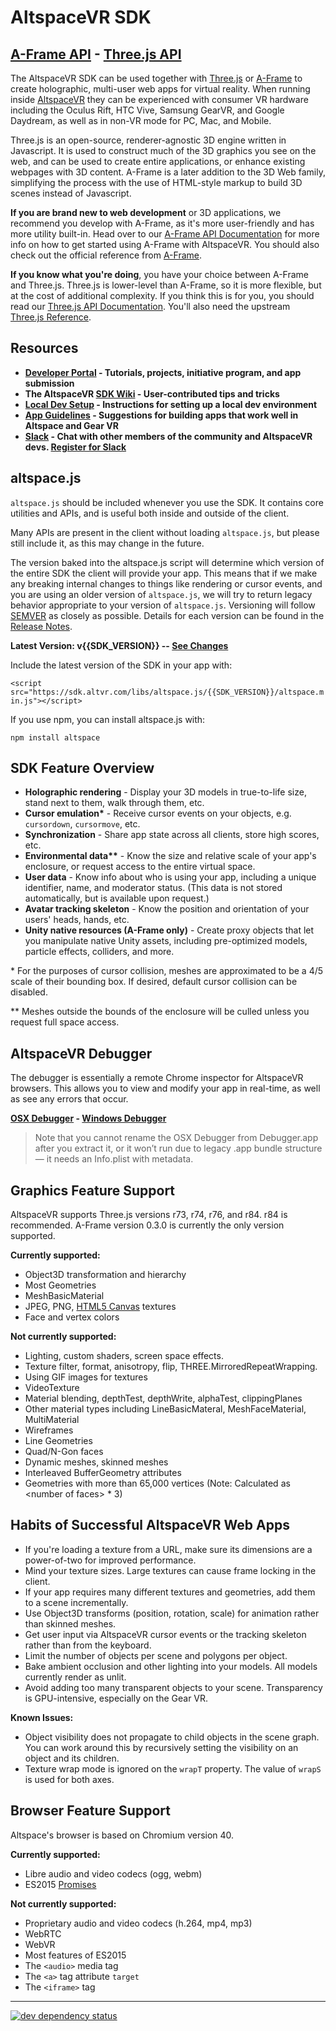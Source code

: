 <!--
!!!!!!!!!!!!!!!!!!!!!!!!!!!!!!!!!!!!!!!!!!!!!!!!!!!!!!!!!!!!!!!!!
THIS FILE IS GENERATED FROM README.template.md. EDIT THAT INSTEAD
!!!!!!!!!!!!!!!!!!!!!!!!!!!!!!!!!!!!!!!!!!!!!!!!!!!!!!!!!!!!!!!!!
-->

# AltspaceVR SDK

## [A-Frame API](https://altspacevr.github.io/doc/aframe/) - [Three.js API](https://altspacevr.github.io/doc/js/)

The AltspaceVR SDK can be used together with [Three.js] or [A-Frame] to create holographic, multi-user web apps for virtual reality. When running inside [AltspaceVR](https://altvr.com/) they can be experienced with consumer VR hardware including the Oculus Rift, HTC Vive, Samsung GearVR, and Google Daydream, as well as in non-VR mode for PC, Mac, and Mobile.

Three.js is an open-source, renderer-agnostic 3D engine written in Javascript. It is used to construct much of the 3D graphics you see on the web, and can be used to create entire applications, or enhance existing webpages with 3D content. A-Frame is a later addition to the 3D Web family, simplifying the process with the use of HTML-style markup to build 3D scenes instead of Javascript.

**If you are brand new to web development** or 3D applications, we recommend you develop with A-Frame, as it's more user-friendly and has more utility built-in. Head over to our [A-Frame API Documentation] for more info on how to get started using A-Frame with AltspaceVR. You should also check out the official reference from [A-Frame].

**If you know what you're doing**, you have your choice between A-Frame and Three.js. Three.js is lower-level than A-Frame, so it is more flexible, but at the cost of additional complexity. If you think this is for you, you should read our [Three.js API Documentation]. You'll also need the upstream [Three.js Reference].

## Resources
- **[Developer Portal] - Tutorials, projects, initiative program, and app submission**
- **The AltspaceVR [SDK Wiki] - User-contributed tips and tricks**
- **[Local Dev Setup] - Instructions for setting up a local dev environment**
- **[App Guidelines] - Suggestions for building apps that work well in Altspace and Gear VR**
- **[Slack] - Chat with other members of the community and AltspaceVR devs.  [Register for Slack](http://altspacevr-slackin.herokuapp.com)**


## altspace.js

`altspace.js` should be included whenever you use the SDK. It contains core utilities and APIs, and is useful both inside and outside of the client.

Many APIs are present in the client without loading `altspace.js`, but please still include it, as this may change in the future.

The version baked into the altspace.js script will determine which version of the entire SDK  the client will provide your app. This means that if we make any breaking internal changes to things like rendering or cursor events, and you are using an older version of `altspace.js`, we will try to return legacy behavior appropriate to your version of `altspace.js`. Versioning will follow [SEMVER](http://semver.org/) as closely as possible. Details for each version can be found in the [Release Notes](https://github.com/AltspaceVR/AltspaceSDK/releases).

**Latest Version: v{{SDK_VERSION}} -- [See Changes](https://github.com/AltspaceVR/AltspaceSDK/releases/tag/v{{SDK_VERSION}})**

Include the latest version of the SDK in your app with:

`<script src="https://sdk.altvr.com/libs/altspace.js/{{SDK_VERSION}}/altspace.min.js"></script>`

If you use npm, you can install altspace.js with:

`npm install altspace`

## SDK Feature Overview

- **Holographic rendering** - Display your 3D models in true-to-life size, stand next to them, walk through them, etc.
- <strong>Cursor emulation*</strong> - Receive cursor events on your objects, e.g. `cursordown`, `cursormove`, etc.
- **Synchronization** - Share app state across all clients, store high scores, etc.
- <strong>Environmental data**</strong> - Know the size and relative scale of your app's enclosure, or request access to the entire virtual space.
- **User data** - Know info about who is using your app, including a unique identifier, name, and moderator status. (This data is not stored automatically, but is available upon request.)
- **Avatar tracking skeleton** - Know the position and orientation of your users' heads, hands, etc.
- **Unity native resources (A-Frame only)** - Create proxy objects that let you manipulate native Unity assets, including pre-optimized models, particle effects, colliders, and more.

\* For the purposes of cursor collision, meshes are approximated to be a 4/5 scale of their bounding box. If desired, default cursor collision can be disabled.

\*\* Meshes outside the bounds of the enclosure will be culled unless you request full space access.

## AltspaceVR Debugger

The debugger is essentially a remote Chrome inspector for AltspaceVR browsers. This allows you to view and modify your app in real-time, as well as see any errors that occur.

**[OSX Debugger](http://sdk.altvr.com/debugger/DebuggerMacOSX.zip) - [Windows Debugger](http://sdk.altvr.com/debugger/DebuggerWindows.zip)**
> Note that you cannot rename the OSX Debugger from Debugger.app after you extract it, or it won’t run due to legacy .app bundle structure — it needs an Info.plist with metadata.

## Graphics Feature Support

AltspaceVR supports Three.js versions r73, r74, r76, and r84. r84 is recommended. A-Frame version 0.3.0 is currently the only version supported.

**Currently supported:**
* Object3D transformation and hierarchy
* Most Geometries
* MeshBasicMaterial
* JPEG, PNG, [HTML5 Canvas](https://developer.mozilla.org/en-US/docs/Web/API/Canvas_API/Tutorial/Basic_usage) textures
* Face and vertex colors

**Not currently supported:**
* Lighting, custom shaders, screen space effects.
* Texture filter, format, anisotropy, flip, THREE.MirroredRepeatWrapping.
* Using GIF images for textures
* VideoTexture
* Material blending, depthTest, depthWrite, alphaTest, clippingPlanes
* Other material types including LineBasicMateral, MeshFaceMaterial, MultiMaterial
* Wireframes
* Line Geometries
* Quad/N-Gon faces
* Dynamic meshes, skinned meshes
* Interleaved BufferGeometry attributes
* Geometries with more than 65,000 vertices (Note: Calculated as &lt;number of faces&gt; * 3)

## Habits of Successful AltspaceVR Web Apps

* If you're loading a texture from a URL, make sure its dimensions are a power-of-two for improved performance.
* Mind your texture sizes. Large textures can cause frame locking in the client.
* If your app requires many different textures and geometries, add them to a scene incrementally.
* Use Object3D transforms (position, rotation, scale) for animation rather than skinned meshes.
* Get user input via AltspaceVR cursor events or the tracking skeleton rather than from the keyboard.
* Limit the number of objects per scene and polygons per object.
* Bake ambient occlusion and other lighting into your models. All models currently render as unlit.
* Avoid adding too many transparent objects to your scene. Transparency is GPU-intensive, especially on the Gear VR.

**Known Issues:**
* Object visibility does not propagate to child objects in the scene graph.
  You can work around this by recursively setting the visibility on an object and its children.
* Texture wrap mode is ignored on the `wrapT` property. The value of `wrapS` is used for both axes.

## Browser Feature Support
Altspace's browser is based on Chromium version 40.

**Currently supported:**
* Libre audio and video codecs (ogg, webm)
* ES2015 [Promises](https://developers.google.com/web/fundamentals/getting-started/primers/promises)

**Not currently supported:**
* Proprietary audio and video codecs (h.264, mp4, mp3)
* WebRTC
* WebVR
* Most features of ES2015
* The `<audio>` media tag
* The `<a>` tag attribute `target`
* The `<iframe>` tag

[Three.js]: http://threejs.org/
[Three.js Reference]: https://threejs.org/docs/
[A-Frame]: https://aframe.io/docs/0.3.0/introduction/

[SDK Wiki]: https://github.com/AltspaceVR/AltspaceSDK/wiki
[GitHub Issues]: https://github.com/AltspaceVR/AltspaceSDK/issues
[Developer Portal]: http://developer.altvr.com
[A-Frame API Documentation]: https://altspacevr.github.io/AltspaceSDK/doc/aframe/
[Three.js API Documentation]: https://altspacevr.github.io/AltspaceSDK/doc/js/
[Local Dev Setup]: https://developer.altvr.com/local-dev/
[App Guidelines]: https://slack-files.com/T0B35FQCT-F0LED1QC9-299cb2300f
[Getting Started]: https://developer.altvr.com/get-started/
[Slack]: https://altspacevrsdk.slack.com

---

[![dev dependency status](https://david-dm.org/AltspaceVR/AltspaceSDK/dev-status.svg)](https://david-dm.org/AltspaceVR/AltspaceSDK/#info=devDependencies)
